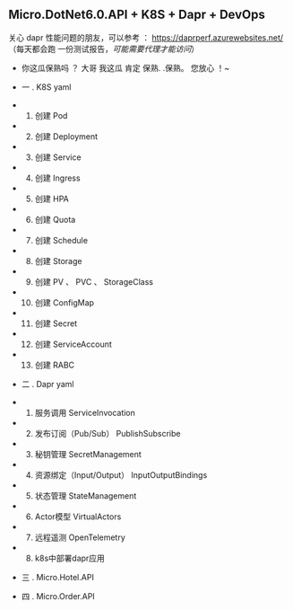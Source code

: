 ##  Micro.DotNet6.0.API + K8S + Dapr + DevOps  ##

关心 dapr 性能问题的朋友，可以参考 ： https://daprperf.azurewebsites.net/  （每天都会跑 一份测试报告，*可能需要代理才能访问*）



*  你这瓜保熟吗 ？  大哥 我这瓜  肯定  保熟. .保熟。 您放心 ！~

*  一 . K8S yaml
*  1.  创建 Pod
*  2.  创建 Deployment
*  3.  创建 Service
*  4.  创建 Ingress
*  5.  创建 HPA
*  6.  创建 Quota
*  7.  创建 Schedule
*  8.  创建 Storage
*  9.  创建 PV 、 PVC 、 StorageClass 
*  10. 创建 ConfigMap
*  11. 创建 Secret
*  12. 创建 ServiceAccount
*  13. 创建 RABC

*  二 . Dapr yaml
*  1.  服务调用  ServiceInvocation
*  2.  发布订阅（Pub/Sub）   PublishSubscribe
*  3.  秘钥管理  SecretManagement
*  4.  资源绑定（Input/Output） InputOutputBindings
*  5.  状态管理  StateManagement
*  6.  Actor模型 VirtualActors
*  7.  远程遥测  OpenTelemetry
*  8.  k8s中部署dapr应用

*  三 . Micro.Hotel.API


*  四 . Micro.Order.API



 


